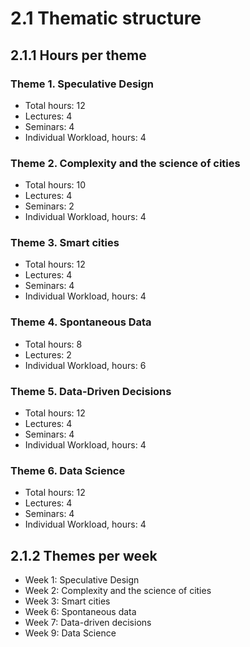 # 2.1 Thematic structure

## 2.1.1  Hours per theme

### Theme 1. Speculative Design
- Total hours: 12 
- Lectures: 4 
- Seminars: 4 
- Individual Workload, hours: 4 

### Theme 2. Complexity and the science of cities
- Total hours: 10 
- Lectures: 4 
- Seminars: 2 
- Individual Workload, hours: 4 

### Theme 3. Smart cities
- Total hours: 12 
- Lectures: 4 
- Seminars: 4 
- Individual Workload, hours: 4 

### Theme 4. Spontaneous Data
- Total hours: 8 
- Lectures: 2 
- Individual Workload, hours: 6 

### Theme 5. Data-Driven Decisions

- Total hours: 12 
- Lectures: 4 
- Seminars: 4 
- Individual Workload, hours: 4 

### Theme 6. Data Science
- Total hours: 12 
- Lectures: 4 
- Seminars: 4 
- Individual Workload, hours: 4 


## 2.1.2  Themes per week

- Week 1: Speculative Design 
- Week 2: Complexity and the science of cities 
- Week 3: Smart cities 
- Week 6: Spontaneous data 
- Week 7: Data-driven decisions 
- Week 9: Data Science 
